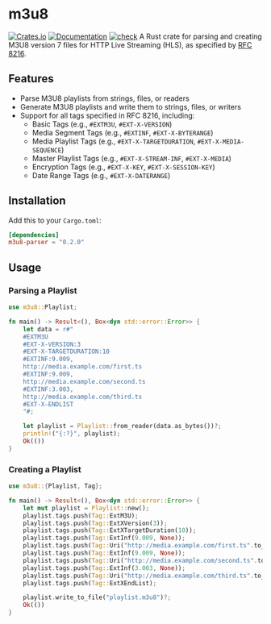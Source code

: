 # m3u8

[![Crates.io](https://img.shields.io/crates/v/m3u8.svg)](https://crates.io/crates/m3u8)
[![Documentation](https://docs.rs/m3u8/badge.svg)](https://docs.rs/m3u8)
[![check](https://github.com/includeamin/m3u-rs/actions/workflows/rust.yml/badge.svg)](https://github.com/includeamin/m3u-rs/actions/workflows/rust.yml)
A Rust crate for parsing and creating M3U8 version 7 files for HTTP Live Streaming (HLS), as specified by [RFC 8216](https://tools.ietf.org/html/rfc8216).

## Features

- Parse M3U8 playlists from strings, files, or readers
- Generate M3U8 playlists and write them to strings, files, or writers
- Support for all tags specified in RFC 8216, including:
  - Basic Tags (e.g., `#EXTM3U`, `#EXT-X-VERSION`)
  - Media Segment Tags (e.g., `#EXTINF`, `#EXT-X-BYTERANGE`)
  - Media Playlist Tags (e.g., `#EXT-X-TARGETDURATION`, `#EXT-X-MEDIA-SEQUENCE`)
  - Master Playlist Tags (e.g., `#EXT-X-STREAM-INF`, `#EXT-X-MEDIA`)
  - Encryption Tags (e.g., `#EXT-X-KEY`, `#EXT-X-SESSION-KEY`)
  - Date Range Tags (e.g., `#EXT-X-DATERANGE`)

## Installation

Add this to your `Cargo.toml`:

```toml
[dependencies]
m3u8-parser = "0.2.0"
```


## Usage
### Parsing a Playlist

```rust
use m3u8::Playlist;

fn main() -> Result<(), Box<dyn std::error::Error>> {
    let data = r#"
    #EXTM3U
    #EXT-X-VERSION:3
    #EXT-X-TARGETDURATION:10
    #EXTINF:9.009,
    http://media.example.com/first.ts
    #EXTINF:9.009,
    http://media.example.com/second.ts
    #EXTINF:3.003,
    http://media.example.com/third.ts
    #EXT-X-ENDLIST
    "#;

    let playlist = Playlist::from_reader(data.as_bytes())?;
    println!("{:?}", playlist);
    Ok(())
}
```

### Creating a Playlist

```rust
use m3u8::{Playlist, Tag};

fn main() -> Result<(), Box<dyn std::error::Error>> {
    let mut playlist = Playlist::new();
    playlist.tags.push(Tag::ExtM3U);
    playlist.tags.push(Tag::ExtXVersion(3));
    playlist.tags.push(Tag::ExtXTargetDuration(10));
    playlist.tags.push(Tag::ExtInf(9.009, None));
    playlist.tags.push(Tag::Uri("http://media.example.com/first.ts".to_string()));
    playlist.tags.push(Tag::ExtInf(9.009, None));
    playlist.tags.push(Tag::Uri("http://media.example.com/second.ts".to_string()));
    playlist.tags.push(Tag::ExtInf(3.003, None));
    playlist.tags.push(Tag::Uri("http://media.example.com/third.ts".to_string()));
    playlist.tags.push(Tag::ExtXEndList);

    playlist.write_to_file("playlist.m3u8")?;
    Ok(())
}
```
